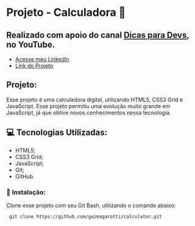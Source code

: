 # Projeto - Calculadora 🧮
## Realizado com apoio do canal [Dicas para Devs](https://www.youtube.com/c/dicasparadevs), no YouTube.

- [Acesse meu LinkedIn](https://www.linkedin.com/in/guilherme-cambi-magarotti-16177522b/)
- [Link do Projeto](https://guimagarotti.github.io/calculator/)

## Projeto:

Esse projeto é uma calculadora digital, utilizando HTML5, CSS3 Grid e JavaScript. Esse projeto permitiu uma evolução muito grande em JavaScript, já que obtive novos conhecimentos nessa tecnologia.

## 💻 Tecnologias Utilizadas: 

- HTML5; 
- CSS3 Grid; 
- JavaScript;
- Git;
- GitHub.

### 🔌 Instalação:
Clone esse projeto com seu Git Bash, utilizando o comando abaixo:
        
     git clone https://github.com/guimagarotti/calculator.git

